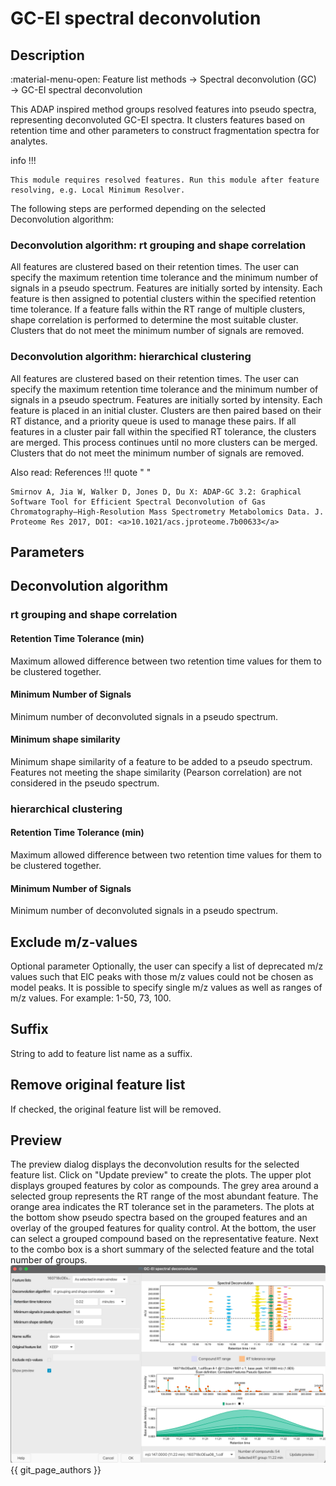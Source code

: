 # GC-EI spectral deconvolution 

## Description
:material-menu-open: Feature list methods → Spectral deconvolution (GC) → GC-EI spectral deconvolution

This ADAP inspired method groups resolved features into pseudo spectra, representing deconvoluted GC-EI spectra. It clusters features based on retention time and other parameters to construct fragmentation spectra for analytes.

info !!!
    
    This module requires resolved features. Run this module after feature resolving, e.g. Local Minimum Resolver.

The following steps are performed depending on the selected Deconvolution algorithm:

### Deconvolution algorithm: rt grouping and shape correlation 
All features are clustered based on their retention times. The user can specify the maximum retention time tolerance and the minimum number of signals in a pseudo spectrum.
Features are initially sorted by intensity.
Each feature is then assigned to potential clusters within the specified retention time tolerance. If a feature falls within the RT range of multiple clusters, shape correlation is performed to determine the most suitable cluster. Clusters that do not meet the minimum number of signals are removed.
### Deconvolution algorithm: hierarchical clustering
All features are clustered based on their retention times.
The user can specify the maximum retention time tolerance and the minimum number of signals in a pseudo spectrum. Features are initially sorted by intensity.
Each feature is placed in an initial cluster. Clusters are then paired based on their RT distance, and a priority queue is used to manage these pairs.
If all features in a cluster pair fall within the specified RT tolerance, the clusters are merged. This process continues until no more clusters can be merged. Clusters that do not meet the minimum number of signals are removed.

Also read:
References
!!! quote " "
 
    Smirnov A, Jia W, Walker D, Jones D, Du X: ADAP-GC 3.2: Graphical Software Tool for Efficient Spectral Deconvolution of Gas Chromatography—High-Resolution Mass Spectrometry Metabolomics Data. J. Proteome Res 2017, DOI: <a>10.1021/acs.jproteome.7b00633</a>

## Parameters

## Deconvolution algorithm
### rt grouping and shape correlation
#### Retention Time Tolerance (min)
Maximum allowed difference between two retention time values for them to be clustered together.

#### Minimum Number of Signals
Minimum number of deconvoluted signals in a pseudo spectrum.

#### Minimum shape similarity
Minimum shape similarity of a feature to be added to a pseudo spectrum. Features not meeting the shape similarity (Pearson correlation) are not considered in the pseudo spectrum.

### hierarchical clustering
#### Retention Time Tolerance (min)
Maximum allowed difference between two retention time values for them to be clustered together.

#### Minimum Number of Signals
Minimum number of deconvoluted signals in a pseudo spectrum.

## Exclude m/z-values
Optional parameter
Optionally, the user can specify a list of deprecated m/z values such that EIC peaks with those m/z values could not be chosen as model peaks. It is possible to specify single m/z values as well as ranges of m/z values.
For example: 1-50, 73, 100.

## Suffix
String to add to feature list name as a suffix.

## Remove original feature list
If checked, the original feature list will be removed.

## Preview
The preview dialog displays the deconvolution results for the selected feature list. Click on "Update preview" to create the plots. The upper plot displays grouped features by color as compounds. The grey area around a selected group represents the RT range of the most abundant feature. The orange area indicates the RT tolerance set in the parameters. The plots at the bottom show pseudo spectra based on the grouped features and an overlay of the grouped features for quality control. At the bottom, the user can select a grouped compound based on the representative feature. Next to the combo box is a short summary of the selected feature and the total number of groups.
![setup-dialog](spectral_decon_gc_parameters.png)
{{ git_page_authors }}
